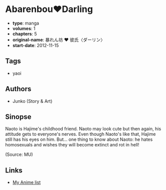 # Abarenbou♥Darling

-   **type**: manga
-   **volumes**: 1
-   **chapters**: 5
-   **original-name**: 暴れん坊 ♥ 彼氏〈ダーリン〉
-   **start-date**: 2012-11-15

## Tags

-   yaoi

## Authors

-   Junko (Story & Art)

## Sinopse

Naoto is Hajime's childhood friend. Naoto may look cute but then again, his attitude gets to everyone's nerves. Even though Naoto's like that, Hajime still has his eyes on him. But... one thing to know about Naoto: he hates homosexuals and wishes they will become extinct and rot in hell!

(Source: MU)

## Links

-   [My Anime list](https://myanimelist.net/manga/21077/Abarenbou%E2%99%A5Darling)
